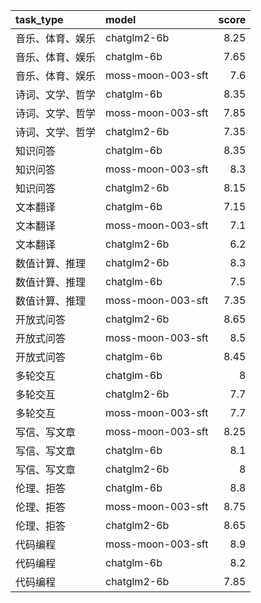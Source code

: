 | task_type        | model             |   score |
|:-----------------|:------------------|--------:|
| 音乐、体育、娱乐 | chatglm2-6b       |    8.25 |
| 音乐、体育、娱乐 | chatglm-6b        |    7.65 |
| 音乐、体育、娱乐 | moss-moon-003-sft |    7.6  |
| 诗词、文学、哲学 | chatglm-6b        |    8.35 |
| 诗词、文学、哲学 | moss-moon-003-sft |    7.85 |
| 诗词、文学、哲学 | chatglm2-6b       |    7.35 |
| 知识问答         | chatglm-6b        |    8.35 |
| 知识问答         | moss-moon-003-sft |    8.3  |
| 知识问答         | chatglm2-6b       |    8.15 |
| 文本翻译         | chatglm-6b        |    7.15 |
| 文本翻译         | moss-moon-003-sft |    7.1  |
| 文本翻译         | chatglm2-6b       |    6.2  |
| 数值计算、推理   | chatglm2-6b       |    8.3  |
| 数值计算、推理   | chatglm-6b        |    7.5  |
| 数值计算、推理   | moss-moon-003-sft |    7.35 |
| 开放式问答       | chatglm2-6b       |    8.65 |
| 开放式问答       | moss-moon-003-sft |    8.5  |
| 开放式问答       | chatglm-6b        |    8.45 |
| 多轮交互         | chatglm-6b        |    8    |
| 多轮交互         | chatglm2-6b       |    7.7  |
| 多轮交互         | moss-moon-003-sft |    7.7  |
| 写信、写文章     | moss-moon-003-sft |    8.25 |
| 写信、写文章     | chatglm-6b        |    8.1  |
| 写信、写文章     | chatglm2-6b       |    8    |
| 伦理、拒答       | chatglm-6b        |    8.8  |
| 伦理、拒答       | moss-moon-003-sft |    8.75 |
| 伦理、拒答       | chatglm2-6b       |    8.65 |
| 代码编程         | moss-moon-003-sft |    8.9  |
| 代码编程         | chatglm-6b        |    8.2  |
| 代码编程         | chatglm2-6b       |    7.85 |